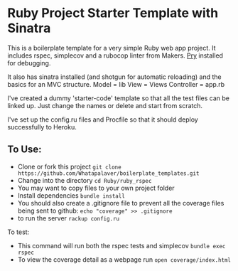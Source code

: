 Ruby Project Starter Template with Sinatra
====

This is a boilerplate template for a very simple Ruby web app project. It includes rspec, simplecov and a rubocop linter from Makers. [Pry](https://github.com/pry/pry) installed for debugging.

It also has sinatra installed (and shotgun for automatic reloading) and the basics for an MVC structure.
Model = lib
View = Views
Controller = app.rb

I've created a dummy 'starter-code' template so that all the test files can be linked up. Just change the names or delete and start from scratch.

I've set up the config.ru files and Procfile so that it should deploy successfully to Heroku.

To Use:
---

- Clone or fork this project `git clone https://github.com/Whatapalaver/boilerplate_templates.git`
- Change into the directory `cd Ruby/ruby_rspec`
- You may want to copy files to your own project folder
- Install dependencies `bundle install`
- You should also create a .gitignore file to prevent all the coverage files being sent to github: `echo "coverage" >> .gitignore`  
- to run the server `rackup config.ru`

To test:

- This command will run both the rspec tests and simplecov `bundle exec rspec`
- To view the coverage detail as a webpage run `open coverage/index.html`
